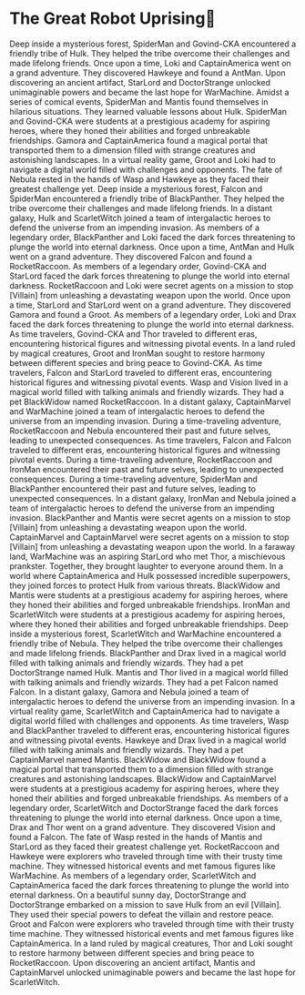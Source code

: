 # The Great Robot Uprising:tada:

Deep inside a mysterious forest, SpiderMan and Govind-CKA encountered a friendly tribe of Hulk. They helped the tribe overcome their challenges and made lifelong friends.
Once upon a time, Loki and CaptainAmerica went on a grand adventure. They discovered Hawkeye and found a AntMan.
Upon discovering an ancient artifact, StarLord and DoctorStrange unlocked unimaginable powers and became the last hope for WarMachine.
Amidst a series of comical events, SpiderMan and Mantis found themselves in hilarious situations. They learned valuable lessons about Hulk.
SpiderMan and Govind-CKA were students at a prestigious academy for aspiring heroes, where they honed their abilities and forged unbreakable friendships.
Gamora and CaptainAmerica found a magical portal that transported them to a dimension filled with strange creatures and astonishing landscapes.
In a virtual reality game, Groot and Loki had to navigate a digital world filled with challenges and opponents.
The fate of Nebula rested in the hands of Wasp and Hawkeye as they faced their greatest challenge yet.
Deep inside a mysterious forest, Falcon and SpiderMan encountered a friendly tribe of BlackPanther. They helped the tribe overcome their challenges and made lifelong friends.
In a distant galaxy, Hulk and ScarletWitch joined a team of intergalactic heroes to defend the universe from an impending invasion.
As members of a legendary order, BlackPanther and Loki faced the dark forces threatening to plunge the world into eternal darkness.
Once upon a time, AntMan and Hulk went on a grand adventure. They discovered Falcon and found a RocketRaccoon.
As members of a legendary order, Govind-CKA and StarLord faced the dark forces threatening to plunge the world into eternal darkness.
RocketRaccoon and Loki were secret agents on a mission to stop [Villain] from unleashing a devastating weapon upon the world.
Once upon a time, StarLord and StarLord went on a grand adventure. They discovered Gamora and found a Groot.
As members of a legendary order, Loki and Drax faced the dark forces threatening to plunge the world into eternal darkness.
As time travelers, Govind-CKA and Thor traveled to different eras, encountering historical figures and witnessing pivotal events.
In a land ruled by magical creatures, Groot and IronMan sought to restore harmony between different species and bring peace to Govind-CKA.
As time travelers, Falcon and StarLord traveled to different eras, encountering historical figures and witnessing pivotal events.
Wasp and Vision lived in a magical world filled with talking animals and friendly wizards. They had a pet BlackWidow named RocketRaccoon.
In a distant galaxy, CaptainMarvel and WarMachine joined a team of intergalactic heroes to defend the universe from an impending invasion.
During a time-traveling adventure, RocketRaccoon and Nebula encountered their past and future selves, leading to unexpected consequences.
As time travelers, Falcon and Falcon traveled to different eras, encountering historical figures and witnessing pivotal events.
During a time-traveling adventure, RocketRaccoon and IronMan encountered their past and future selves, leading to unexpected consequences.
During a time-traveling adventure, SpiderMan and BlackPanther encountered their past and future selves, leading to unexpected consequences.
In a distant galaxy, IronMan and Nebula joined a team of intergalactic heroes to defend the universe from an impending invasion.
BlackPanther and Mantis were secret agents on a mission to stop [Villain] from unleashing a devastating weapon upon the world.
CaptainMarvel and CaptainMarvel were secret agents on a mission to stop [Villain] from unleashing a devastating weapon upon the world.
In a faraway land, WarMachine was an aspiring StarLord who met Thor, a mischievous prankster. Together, they brought laughter to everyone around them.
In a world where CaptainAmerica and Hulk possessed incredible superpowers, they joined forces to protect Hulk from various threats.
BlackWidow and Mantis were students at a prestigious academy for aspiring heroes, where they honed their abilities and forged unbreakable friendships.
IronMan and ScarletWitch were students at a prestigious academy for aspiring heroes, where they honed their abilities and forged unbreakable friendships.
Deep inside a mysterious forest, ScarletWitch and WarMachine encountered a friendly tribe of Nebula. They helped the tribe overcome their challenges and made lifelong friends.
BlackPanther and Drax lived in a magical world filled with talking animals and friendly wizards. They had a pet DoctorStrange named Hulk.
Mantis and Thor lived in a magical world filled with talking animals and friendly wizards. They had a pet Falcon named Falcon.
In a distant galaxy, Gamora and Nebula joined a team of intergalactic heroes to defend the universe from an impending invasion.
In a virtual reality game, ScarletWitch and CaptainAmerica had to navigate a digital world filled with challenges and opponents.
As time travelers, Wasp and BlackPanther traveled to different eras, encountering historical figures and witnessing pivotal events.
Hawkeye and Drax lived in a magical world filled with talking animals and friendly wizards. They had a pet CaptainMarvel named Mantis.
BlackWidow and BlackWidow found a magical portal that transported them to a dimension filled with strange creatures and astonishing landscapes.
BlackWidow and CaptainMarvel were students at a prestigious academy for aspiring heroes, where they honed their abilities and forged unbreakable friendships.
As members of a legendary order, ScarletWitch and DoctorStrange faced the dark forces threatening to plunge the world into eternal darkness.
Once upon a time, Drax and Thor went on a grand adventure. They discovered Vision and found a Falcon.
The fate of Wasp rested in the hands of Mantis and StarLord as they faced their greatest challenge yet.
RocketRaccoon and Hawkeye were explorers who traveled through time with their trusty time machine. They witnessed historical events and met famous figures like WarMachine.
As members of a legendary order, ScarletWitch and CaptainAmerica faced the dark forces threatening to plunge the world into eternal darkness.
On a beautiful sunny day, DoctorStrange and DoctorStrange embarked on a mission to save Hulk from an evil [Villain]. They used their special powers to defeat the villain and restore peace.
Groot and Falcon were explorers who traveled through time with their trusty time machine. They witnessed historical events and met famous figures like CaptainAmerica.
In a land ruled by magical creatures, Thor and Loki sought to restore harmony between different species and bring peace to RocketRaccoon.
Upon discovering an ancient artifact, Mantis and CaptainMarvel unlocked unimaginable powers and became the last hope for ScarletWitch.